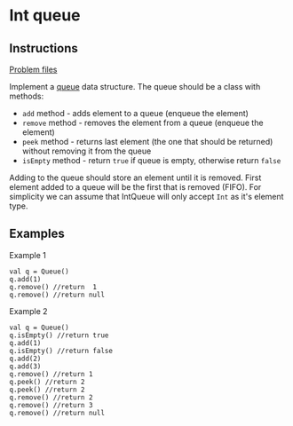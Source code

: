 # Int queue

## Instructions

[Problem files](.)

Implement a [queue](https://en.wikipedia.org/wiki/Queue_(abstract_data_type)) data structure. The queue should be a class with methods:
* `add` method - adds element to a queue (enqueue the element)
* `remove` method - removes the element from a queue (enqueue the element)
* `peek` method - returns last element (the one that should be returned) without removing it from the queue
* `isEmpty` method - return `true` if queue is empty, otherwise return `false`

Adding to the queue should store an element until it is removed. First element added to a queue will be the first that is removed (FIFO).
For simplicity we can assume that IntQueue will only accept `Int` as it's element type.


## Examples

Example 1

```
val q = Queue()
q.add(1)
q.remove() //return  1
q.remove() //return null
```

Example 2

```
val q = Queue()
q.isEmpty() //return true
q.add(1)
q.isEmpty() //return false
q.add(2)
q.add(3)
q.remove() //return 1
q.peek() //return 2
q.peek() //return 2
q.remove() //return 2
q.remove() //return 3
q.remove() //return null
```

